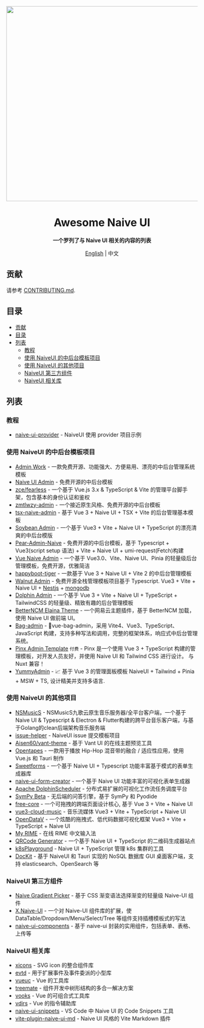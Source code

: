 <p align="center">
  <img width="512px" src="https://naiveui.oss-cn-hongkong.aliyuncs.com/awesomenaive.jpg" />
</p>

<h1 align="center">Awesome Naive UI</h1>
<p align="center"><b>一个罗列了与 Naive UI 相关的内容的列表</b></p>

<p align="center"><a href="README.md">English</a> | 中文</p>

## 贡献

请参考 [CONTRIBUTING.md](https://github.com/naive-ui/awesome-naive/blob/main/CONTRIBUTING.md).

## 目录

- [贡献](#贡献)
- [目录](#目录)
- [列表](#列表)
  - [教程](#教程)
  - [使用 NaiveUI 的中后台模板项目](#使用-naiveui-的中后台模板项目)
  - [使用 NaiveUI 的其他项目](#使用-naiveui-的其他项目)
  - [NaiveUI 第三方组件](#naiveui-第三方组件)
  - [NaiveUI 相关库](#naiveui-相关库)

## 列表

<!-- md-parser-start -->

### 教程

- [naive-ui-provider](https://github.com/Talljack/naive-ui-provider) - NaiveUI 使用 provider 项目示例

### 使用 NaiveUI 的中后台模板项目

- [Admin Work](https://github.com/qingqingxuan/admin-work) - 一款免费开源、功能强大、方便易用、漂亮的中后台管理系统模板
- [Naive UI Admin](https://github.com/jekip/naive-ui-admin) - 免费开源的中后台模板
- [zce/fearless](https://github.com/zce/fearless) - 一个基于 Vue.js 3.x & TypeScript & Vite 的管理平台脚手架，包含基本的身份认证和鉴权
- [zmtlwzy-admin](https://github.com/zmtlwzy/zmtlwzy-admin) - 一个接近原生风格、免费开源的中后台模板
- [tsx-naive-admin](https://github.com/WalkAlone0325/tsx-naive-admin) - 基于 Vue 3 + Naive UI + TSX + Vite 的后台管理基本模板
- [Soybean Admin](https://github.com/honghuangdc/soybean-admin) - 一个基于 Vue3 + Vite + Naive UI + TypeScript 的漂亮清爽的中后台模版
- [Pear-Admin-Naive](https://github.com/pearadmin/pear-admin-naive) - 免费开源的中后台模板，基于 Typescript + Vue3(script setup 语法) + Vite + Naive UI + umi-request(Fetch)构建
- [Vue Naive Admin](https://github.com/zclzone/vue-naive-admin) - 一个基于 Vue3.0、Vite、Naive UI、Pinia 的轻量级后台管理模板，免费开源，优雅简洁
- [happyboot-tiger](https://github.com/pumelotea/happyboot-tiger) - 一款基于 Vue 3 + Naive UI + Vite 2 的中后台管理模板
- [Walnut Admin](https://github.com/Zhaocl1997/walnut-admin-client) - 免费开源全栈管理模板项目基于 Typescript. Vue3 + Vite + Naive UI + [Nestjs](https://nestjs.com/) + [mongodb](https://www.mongodb.com/)
- [Dolphin Admin](https://github.com/dolphin-admin/vue-admin) - 一个基于 Vue 3 + Vite + Naive UI + TypeScript + TailwindCSS 的轻量级、精致有趣的后台管理模板
- [BetterNCM Elaina Theme](https://github.com/keiko233/elaina-theme-netease) - 一个网易云主题插件，基于 BetterNCM 加载，使用 Naive UI 做前端 UI。
- [Bag-admin](https://vite.itnavs.com/) - 🎉vue-bag-admin，采用 Vite4、Vue3、TypeScript、JavaScript 构建，支持多种写法和调用，完整的框架体系，响应式中后台管理系统。
- [Pinx Admin Template](https://1.envato.market/pinx) `付费` - Pinx 是一个使用 Vue 3 + TypeScript 构建的管理模板，对开发人员友好，并使用 Naive UI 和 Tailwind CSS 进行设计。 与 Nuxt 兼容！
- [YummyAdmin](https://github.com/doroudi/YummyAdmin) - 📈 基于 Vue 3 的管理面板模板 NaiveUI + Tailwind + Pinia + MSW + TS, 设计精美并支持多语言.

### 使用 NaiveUI 的其他项目

- [NSMusicS](https://github.com/Super-Badmen-Viper/NSMusicS) - NSMusicS九歌云原生音乐服务器/全平台客户端，一个基于Naive UI & Typescript & Electron & Flutter构建的跨平台音乐客户端，与基于Golang的clean后端架构音乐服务端
- [issue-helper](https://github.com/naive-ui/issue-helper) - NaiveUI issue 提交模板项目
- [Aisen60/vant-theme](https://github.com/Aisen60/vant-theme) - 基于 Vant UI 的在线主题预览工具
- [Opentapes](https://codeberg.org/xaviers/Opentapes) - 一款用于播放 Hip-Hop 混音带的融合 / 适应性应用，使用 Vue.js 和 Tauri 制作
- [Sweetforms](https://github.com/ChronicStone/VueSweetforms) - 一个基于 Naive UI + Typescript 功能丰富基于模式的表单生成器库
- [naive-ui-form-creator](https://github.com/doom-9/naive-ui-form-creator) - 一个基于 Naive UI 功能丰富的可视化表单生成器
- [Apache DolphinScheduler](https://github.com/apache/dolphinscheduler) - 分布式易扩展的可视化工作流任务调度平台
- [SymPy Beta](https://github.com/eagleoflqj/sympy_beta) - 无后端的问答引擎，基于 SymPy 和 Pyodide
- [free-core](https://github.com/eamesh/free-core) - 一个可拖拽的跨端页面设计核心, 基于 Vue 3 + Vite + Naive UI
- [vue3-cloud-music](https://github.com/path-yu/vue3-cloud-music) - 音乐流媒体 Vue3 + Vite + TypeScript + Naive UI
- [OpenDataV](https://github.com/AnsGoo/openDataV) - 一个炫酷的拖拽式、低代码数据可视化框架 Vue3 + Vite + TypeScript + Naive UI
- [My RIME](https://github.com/LibreService/my_rime) - 在线 RIME 中文输入法
- [QRCode Generator](https://github.com/recallwei/qrcode-generator) - 一个基于 Naive UI + TypeScript 的二维码生成器站点
- [k8sPlayground](https://github.com/weibaohui/k8s-playgrounds) - Naive UI + TypeScript 管理 k8s 集群的工具
- [DocKit](https://dockit.geekfun.club/) - 基于 NaiveUI 和 Tauri 实现的 NoSQL 数据库 GUI 桌面客户端，支持 elasticsearch、OpenSearch 等

### NaiveUI 第三方组件

- [Naive Gradient Picker](https://github.com/MauriceConrad/naive-gradient-picker) - 基于 CSS 渐变语法选择渐变的轻量级 Naive-UI 组件
- [X.Naive-UI](https://github.com/fudiwei/x.naive-ui) - 一个对 Naive-UI 组件库的扩展，使 DataTable/Dropdown/Menu/Select/Tree 等组件支持插槽模板式的写法
- [naive-ui-components](https://ashuicoder.github.io/naive-ui-components) - 基于 naive-ui 封装的实用组件，包括表单、表格、上传等

### NaiveUI 相关库

- [xicons](https://github.com/07akioni/xicons) - SVG icon 的整合组件库
- [evtd](https://github.com/07akioni/evtd) - 用于扩展事件及事件委派的小型库
- [vueuc](https://github.com/07akioni/vueuc) - Vue 的工具库
- [treemate](https://github.com/07akioni/treemate) - 组件开发中树形结构的多合一解决方案
- [vooks](https://github.com/07akioni/vooks) - Vue 的可组合式工具库
- [vdirs](https://github.com/07akioni/vdirs) - Vue 的指令辅助库
- [naive-ui-snippets](https://github.com/JimFirst/naive-ui-snippets) - VS Code 中 Naive UI 的 Code Snippets 工具
- [vite-plugin-naive-ui-md](https://github.com/Volankey/vite-plugin-naive-ui-md) - Naive UI 风格的 Vite Markdown 插件
